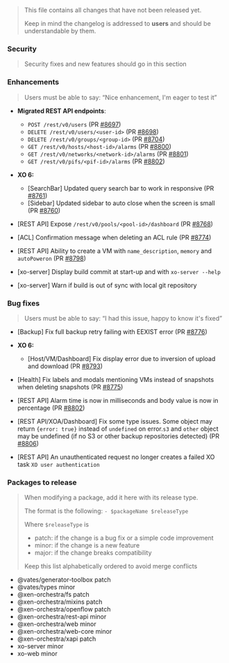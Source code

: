 > This file contains all changes that have not been released yet.
>
> Keep in mind the changelog is addressed to **users** and should be
> understandable by them.

### Security

> Security fixes and new features should go in this section

### Enhancements

> Users must be able to say: “Nice enhancement, I'm eager to test it”

- **Migrated REST API endpoints**:

  - `POST /rest/v0/users` (PR [#8697](https://github.com/vatesfr/xen-orchestra/pull/8697))
  - `DELETE /rest/v0/users/<user-id>` (PR [#8698](https://github.com/vatesfr/xen-orchestra/pull/8698))
  - `DELETE /rest/v0/groups/<group-id>` (PR [#8704](https://github.com/vatesfr/xen-orchestra/pull/8704))
  - `GET /rest/v0/hosts/<host-id>/alarms` (PR [#8800](http://github.com/vatesfr/xen-orchestra/pull/8800))
  - `GET /rest/v0/networks/<network-id>/alarms` (PR [#8801](https://github.com/vatesfr/xen-orchestra/pull/8801))
  - `GET /rest/v0/pifs/<pif-id>/alarms` (PR [#8802](http://github.com/vatesfr/xen-orchestra/pull/8802))

- **XO 6:**

  - [SearchBar] Updated query search bar to work in responsive (PR [#8761](https://github.com/vatesfr/xen-orchestra/pull/8761))
  - [Sidebar] Updated sidebar to auto close when the screen is small (PR [#8760](https://github.com/vatesfr/xen-orchestra/pull/8760))

- [REST API] Expose `/rest/v0/pools/<pool-id>/dashboard` (PR [#8768](https://github.com/vatesfr/xen-orchestra/pull/8768))
- [ACL] Confirmation message when deleting an ACL rule (PR [#8774](https://github.com/vatesfr/xen-orchestra/pull/8774))
- [REST API] Ability to create a VM with `name_description`, `memory` and `autoPoweron` (PR [#8798](https://github.com/vatesfr/xen-orchestra/pull/8798))
- [xo-server] Display build commit at start-up and with `xo-server --help`
- [xo-server] Warn if build is out of sync with local git repository

### Bug fixes

> Users must be able to say: “I had this issue, happy to know it's fixed”

- [Backup] Fix full backup retry failing with EEXIST error (PR [#8776](https://github.com/vatesfr/xen-orchestra/pull/8776))

- **XO 6:**

  - [Host/VM/Dashboard] Fix display error due to inversion of upload and download (PR [#8793](https://github.com/vatesfr/xen-orchestra/pull/8793))

- [Health] Fix labels and modals mentioning VMs instead of snapshots when deleting snapshots (PR [#8775](https://github.com/vatesfr/xen-orchestra/pull/8775))
- [REST API] Alarm time is now in milliseconds and body value is now in percentage (PR [#8802](https://github.com/vatesfr/xen-orchestra/pull/8802))
- [REST API/XOA/Dashboard] Fix some type issues. Some object may return `{error: true}` instead of `undefined` on error.`s3` and `other` object may be undefined (if no S3 or other backup repositories detected) (PR [#8806](https://github.com/vatesfr/xen-orchestra/pull/8806))
- [REST API] An unauthenticated request no longer creates a failed XO task `XO user authentication`

### Packages to release

> When modifying a package, add it here with its release type.
>
> The format is the following: `- $packageName $releaseType`
>
> Where `$releaseType` is
>
> - patch: if the change is a bug fix or a simple code improvement
> - minor: if the change is a new feature
> - major: if the change breaks compatibility
>
> Keep this list alphabetically ordered to avoid merge conflicts

<!--packages-start-->

- @vates/generator-toolbox patch
- @vates/types minor
- @xen-orchestra/fs patch
- @xen-orchestra/mixins patch
- @xen-orchestra/openflow patch
- @xen-orchestra/rest-api minor
- @xen-orchestra/web minor
- @xen-orchestra/web-core minor
- @xen-orchestra/xapi patch
- xo-server minor
- xo-web minor

<!--packages-end-->
